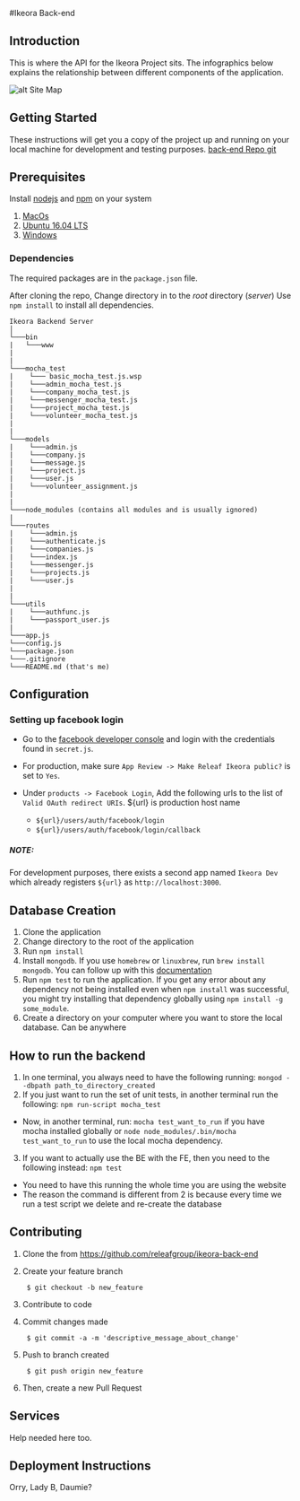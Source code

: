 #Ikeora Back-end

## Introduction
This is where the API for the Ikeora Project sits. The infographics below explains the relationship between different components of the application.

![alt Site Map](http://imgur.com/lLdpVoP.png)

## Getting Started

These instructions will get you a copy of the project up and running on your local machine for development and testing purposes. 
[back-end Repo git](https://github.com/releafgroup/ikeora-back-end.git)

## Prerequisites

Install [nodejs][1] and [npm][2] on your system


1. [MacOs][3]
2. [Ubuntu 16.04 LTS][4]
3. [Windows][5]

### Dependencies

The required packages are in the `package.json` file. 

After cloning the repo, Change directory in to the _root_  directory (*server*)
Use `npm install` to install all dependencies.



```
Ikeora Backend Server
│   
└───bin
|   └───www
|
|
└───mocha_test
|    └─── basic_mocha_test.js.wsp
|    └───admin_mocha_test.js
|    └───company_mocha_test.js
|    └───messenger_mocha_test.js
|    └───project_mocha_test.js
|    └───volunteer_mocha_test.js
|
|
└───models
|    └───admin.js
|    └───company.js
|    └───message.js
|    └───project.js
|    └───user.js
|    └───volunteer_assignment.js
|
|
└───node_modules (contains all modules and is usually ignored)
| 
└───routes
|    └───admin.js
|    └───authenticate.js
|    └───companies.js
|    └───index.js
|    └───messenger.js
|    └───projects.js
|    └───user.js
|
|
└───utils
|    └───authfunc.js
|    └───passport_user.js
|
└───app.js
└───config.js
└───package.json
└───.gitignore
└───README.md (that's me)
```


## Configuration

### Setting up facebook login ###

* Go to the [facebook developer console](https://developers.facebook.com/apps) and login with the credentials found in `secret.js`.

* For production, make sure `App Review -> Make Releaf Ikeora public?` is set to `Yes`.

* Under `products -> Facebook Login`, Add the following urls to the list of `Valid OAuth redirect URIs`. ${url} is production host name
	* `${url}/users/auth/facebook/login`
	* `${url}/users/auth/facebook/login/callback`

##### NOTE: #####
For development purposes, there exists a second app named `Ikeora Dev` which already registers `${url}` as `http://localhost:3000`.

## Database Creation
1. Clone the application
2. Change directory to the root of the application
3. Run `npm install`
4. Install `mongodb`. If you use `homebrew` or `linuxbrew`, run `brew install mongodb`. You can follow up with this [documentation](https://docs.mongodb.com/manual/installation/)
5. Run `npm test` to run the application. If you get any error about any dependency not being installed even when `npm install` was successful, you might try installing that dependency globally using `npm install -g some_module`.
6. Create a directory on your computer where you want to store the local database. Can be anywhere

## How to run the backend

1. In one terminal, you always need to have the following running: `mongod --dbpath path_to_directory_created`
2. If you just want to run the set of unit tests, in another terminal run the following: `npm run-script mocha_test`
  - Now, in another terminal, run: `mocha test_want_to_run` if you have mocha installed globally or `node node_modules/.bin/mocha test_want_to_run` to use the local mocha dependency. 
3. If you want to actually use the BE with the FE, then you need to the following instead: `npm test`
  - You need to have this running the whole time you are using the website
  - The reason the command is different from 2 is because every time we run a test script we delete and re-create the database

## Contributing

1. Clone the from https://github.com/releafgroup/ikeora-back-end

2. Create your feature branch

        $ git checkout -b new_feature
    
3. Contribute to code

4. Commit changes made

        $ git commit -a -m 'descriptive_message_about_change'
    
5. Push to branch created

        $ git push origin new_feature
    
6. Then, create a new Pull Request

## Services

Help needed here too.

## Deployment Instructions

Orry, Lady B, Daumie?


[1]: https://nodejs.org/en/  "Node.js Official Site"
[2]: https://www.npmjs.com/ "NPM Official Site"
[3]: http://blog.teamtreehouse.com/install-node-js-npm-mac "teamtreehouse Blog"
[4]: https://www.digitalocean.com/community/tutorials/how-to-install-node-js-on-ubuntu-16-04 "Digital Ocean"
[5]: http://blog.teamtreehouse.com/install-node-js-npm-windows "team teamtreehouse blog"